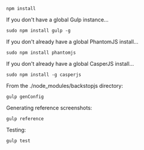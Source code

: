 	
	npm install

If you don't have a global Gulp instance...

	sudo npm install gulp -g

If you don't already have a global PhantomJS install...

	sudo npm install phantomjs

If you don't already have a global CasperJS install...

	sudo npm install -g casperjs

From the ./node_modules/backstopjs directory:

	gulp genConfig

Generating reference screenshots:

	gulp reference

Testing:
	
	gulp test


